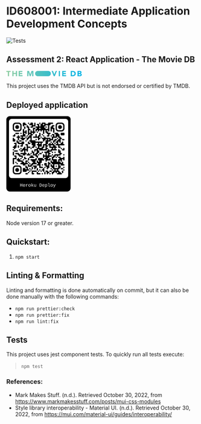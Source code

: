 # ID608001: Intermediate Application Development Concepts
![Tests](https://github.com/otago-polytechnic-bit-courses/assessment-2-react-application-GEVIS1/actions/workflows/tests.yml/badge.svg)
## Assessment 2: React Application - The Movie DB
<a href="https://www.themoviedb.org/"> 
  <img src="./media/blue_long_2-9665a76b1ae401a510ec1e0ca40ddcb3b0cfe45f1d51b77a308fea0845885648.svg" style="width: 200px" />
</a>

This project uses the TMDB API but is not endorsed or certified by TMDB.

## Deployed application
<a href="https://assessment-2-react-application.herokuapp.com/">
  <img src="./media/qr.svg" alt="Heroku stroke logo with a gradient" height="200" />
</a>

## Requirements:
Node version 17 or greater.

## Quickstart:
1. `npm start`

## Linting & Formatting
Linting and formatting is done automatically on commit,
but it can also be done manually with the following commands:
*  `npm run prettier:check`
*  `npm run prettier:fix`
*  `npm run lint:fix`

## Tests
This project uses jest component tests.
To quickly run all tests execute:
> `npm test`


### References:
* Mark Makes Stuff. (n.d.). Retrieved October 30, 2022, from https://www.markmakesstuff.com/posts/mui-css-modules
* Style library interoperability - Material UI. (n.d.). Retrieved October 30, 2022, from https://mui.com/material-ui/guides/interoperability/
